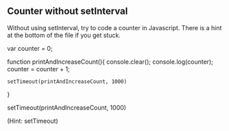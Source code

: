 ## Counter without setInterval

Without using setInterval, try to code a counter in Javascript. There is a hint at the bottom of the file if you get stuck.

var counter = 0;

function printAndIncreaseCount(){
    console.clear();
    console.log(counter);
    counter = counter + 1;

    setTimeout(printAndIncreaseCount, 1000)
}

setTimeout(printAndIncreaseCount, 1000)







































































(Hint: setTimeout)